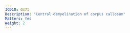 ```yaml
---
ICD10: G371
Description: "Central demyelination of corpus callosum"
Matters: Yes
Weight: 2
---
```


